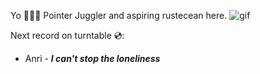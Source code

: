 Yo 🙋🏽‍♂️
Pointer Juggler and aspiring rustecean here.
![gif](https://media4.giphy.com/media/v1.Y2lkPTc5MGI3NjExNWFoOTIxb3Rqank4ZnozdzZoeHV4bm81Nnp5NTBwYXpydTJ5dzQyeCZlcD12MV9pbnRlcm5hbF9naWZfYnlfaWQmY3Q9Zw/ovQzYtJqIJcGUfHDlf/giphy.gif)

Next record on turntable 💿: 
- Anri - ***I can't stop the loneliness***
<!--
**bernie-haxx/bernie-haxx** is a ✨ _special_ ✨ repository because its `README.md` (this file) appears on your GitHub profile.

Here are some ideas to get you started:

- 🔭 I’m currently working on ...
- 🌱 I’m currently learning ...
- 👯 I’m looking to collaborate on ...
- 🤔 I’m looking for help with ...
- 💬 Ask me about ...
- 📫 How to reach me: ...
- 😄 Pronouns: ...
- ⚡ Fun fact: ...
-->
